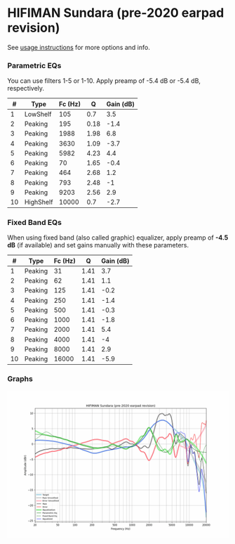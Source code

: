 # HIFIMAN Sundara (pre-2020 earpad revision)
See [usage instructions](https://github.com/jaakkopasanen/AutoEq#usage) for more options and info.

### Parametric EQs
You can use filters 1-5 or 1-10. Apply preamp of -5.4 dB or -5.4 dB, respectively.

|   # | Type      |   Fc (Hz) |    Q |   Gain (dB) |
|-----|-----------|-----------|------|-------------|
|   1 | LowShelf  |       105 | 0.7  |         3.5 |
|   2 | Peaking   |       195 | 0.18 |        -1.4 |
|   3 | Peaking   |      1988 | 1.98 |         6.8 |
|   4 | Peaking   |      3630 | 1.09 |        -3.7 |
|   5 | Peaking   |      5982 | 4.23 |         4.4 |
|   6 | Peaking   |        70 | 1.65 |        -0.4 |
|   7 | Peaking   |       464 | 2.68 |         1.2 |
|   8 | Peaking   |       793 | 2.48 |        -1   |
|   9 | Peaking   |      9203 | 2.56 |         2.9 |
|  10 | HighShelf |     10000 | 0.7  |        -2.7 |

### Fixed Band EQs
When using fixed band (also called graphic) equalizer, apply preamp of **-4.5 dB** (if available) and set gains manually with these parameters.

|   # | Type    |   Fc (Hz) |    Q |   Gain (dB) |
|-----|---------|-----------|------|-------------|
|   1 | Peaking |        31 | 1.41 |         3.7 |
|   2 | Peaking |        62 | 1.41 |         1.1 |
|   3 | Peaking |       125 | 1.41 |        -0.2 |
|   4 | Peaking |       250 | 1.41 |        -1.4 |
|   5 | Peaking |       500 | 1.41 |        -0.3 |
|   6 | Peaking |      1000 | 1.41 |        -1.8 |
|   7 | Peaking |      2000 | 1.41 |         5.4 |
|   8 | Peaking |      4000 | 1.41 |        -4   |
|   9 | Peaking |      8000 | 1.41 |         2.9 |
|  10 | Peaking |     16000 | 1.41 |        -5.9 |

### Graphs
![](./HIFIMAN%20Sundara%20(pre-2020%20earpad%20revision).png)

